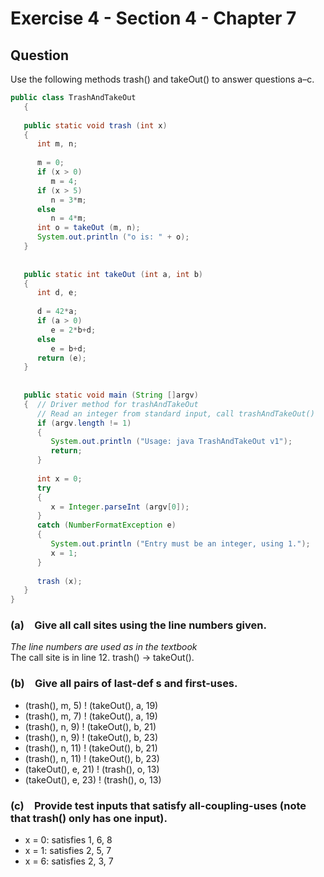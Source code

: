 # Exercise 4 - Section 4 - Chapter 7

## Question
Use the following methods trash() and takeOut() to answer questions a–c.

```java
public class TrashAndTakeOut
   {
   
   public static void trash (int x)    
   {                         
      int m, n;                 
   
      m = 0;                    
      if (x > 0)               
         m = 4;                
      if (x > 5)              
         n = 3*m;              
      else                     
         n = 4*m;             
      int o = takeOut (m, n);
      System.out.println ("o is: " + o);  
   }
   
   
   public static int takeOut (int a, int b) 
   {
      int d, e; 
   
      d = 42*a; 
      if (a > 0) 
         e = 2*b+d; 
      else 
         e = b+d; 
      return (e); 
   } 
   
   
   public static void main (String []argv)
   {  // Driver method for trashAndTakeOut
      // Read an integer from standard input, call trashAndTakeOut()
      if (argv.length != 1)
      {
         System.out.println ("Usage: java TrashAndTakeOut v1");
         return;
      }
   
      int x = 0;
      try
      {
         x = Integer.parseInt (argv[0]);
      }
      catch (NumberFormatException e)
      {
         System.out.println ("Entry must be an integer, using 1.");
         x = 1;
      }
   
      trash (x);
   }
}
```

### (a) Give all call sites using the line numbers given.
*The line numbers are used as in the textbook*  
The call site is in line 12. trash() -> takeOut().  


### (b) Give all pairs of last-def s and first-uses.
- (trash(), m, 5) ! (takeOut(), a, 19)  
- (trash(), m, 7) ! (takeOut(), a, 19)  
- (trash(), n, 9) ! (takeOut(), b, 21)  
- (trash(), n, 9) ! (takeOut(), b, 23)  
- (trash(), n, 11) ! (takeOut(), b, 21)  
- (trash(), n, 11) ! (takeOut(), b, 23)  
- (takeOut(), e, 21) ! (trash(), o, 13)  
- (takeOut(), e, 23) ! (trash(), o, 13)  

### (c) Provide test inputs that satisfy all-coupling-uses (note that trash() only has one input).
- x = 0: satisfies 1, 6, 8  
- x = 1: satisfies 2, 5, 7  
- x = 6: satisfies 2, 3, 7  
